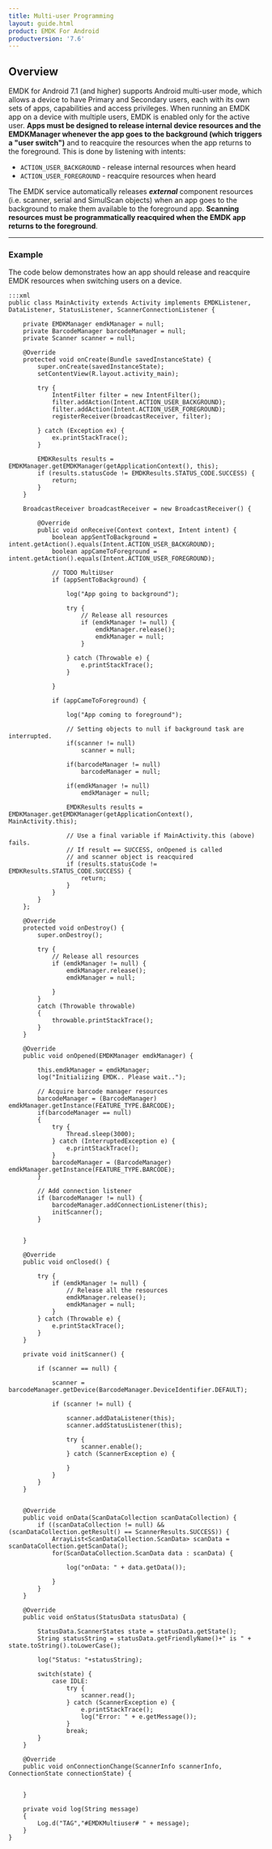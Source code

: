 ```yaml
---
title: Multi-user Programming
layout: guide.html
product: EMDK For Android
productversion: '7.6'
---
```


## Overview

EMDK for Android 7.1 (and higher) supports Android multi-user mode, which allows a device to have Primary and Secondary users, each with its own sets of apps, capabilities and access privileges. When running an EMDK app on a device with multiple users, EMDK is enabled only for the active user. **Apps must be designed to release internal device resources and the EMDKManager whenever the app goes to the background (which triggers a "user switch")** and to reacquire the resources when the app returns to the foreground. This is done by listening with intents: 

* `ACTION_USER_BACKGROUND` - release internal resources when heard
* `ACTION_USER_FOREGROUND` - reacquire resources when heard

The EMDK service automatically releases ***external*** component resources (i.e. scanner, serial and SimulScan objects) when an app goes to the background to make them available to the foreground app. **Scanning resources must be programmatically reacquired when the EMDK app returns to the foreground**.

-----

### Example
The code below demonstrates how an app should release and reacquire EMDK resources when switching users on a device.


    :::xml
    public class MainActivity extends Activity implements EMDKListener, DataListener, StatusListener, ScannerConnectionListener {

        private EMDKManager emdkManager = null;
        private BarcodeManager barcodeManager = null;
        private Scanner scanner = null;

        @Override
        protected void onCreate(Bundle savedInstanceState) {
            super.onCreate(savedInstanceState);
            setContentView(R.layout.activity_main);

            try {
                IntentFilter filter = new IntentFilter();
                filter.addAction(Intent.ACTION_USER_BACKGROUND);
                filter.addAction(Intent.ACTION_USER_FOREGROUND);
                registerReceiver(broadcastReceiver, filter);

            } catch (Exception ex) {
                ex.printStackTrace();
            }

            EMDKResults results = EMDKManager.getEMDKManager(getApplicationContext(), this);
            if (results.statusCode != EMDKResults.STATUS_CODE.SUCCESS) {
                return;
            }
        }

        BroadcastReceiver broadcastReceiver = new BroadcastReceiver() {

            @Override
            public void onReceive(Context context, Intent intent) {
                boolean appSentToBackground = intent.getAction().equals(Intent.ACTION_USER_BACKGROUND);
                boolean appCameToForeground = intent.getAction().equals(Intent.ACTION_USER_FOREGROUND);

                // TODO MultiUser
                if (appSentToBackground) {

                    log("App going to background");

                    try {
                        // Release all resources
                        if (emdkManager != null) {
                            emdkManager.release();
                            emdkManager = null;
                        }

                    } catch (Throwable e) {
                        e.printStackTrace();
                    }

                }

                if (appCameToForeground) {

                    log("App coming to foreground");

                    // Setting objects to null if background task are interrupted.
                    if(scanner != null)
                        scanner = null;

                    if(barcodeManager != null)
                        barcodeManager = null;

                    if(emdkManager != null)
                        emdkManager = null;

                    EMDKResults results = EMDKManager.getEMDKManager(getApplicationContext(), MainActivity.this); 
                    
                    // Use a final variable if MainActivity.this (above) fails.
                    // If result == SUCCESS, onOpened is called 
                    // and scanner object is reacquired
                    if (results.statusCode != EMDKResults.STATUS_CODE.SUCCESS) {
                        return;
                    }
                }
            }
        };

        @Override
        protected void onDestroy() {
            super.onDestroy();

            try {
                // Release all resources
                if (emdkManager != null) {
                    emdkManager.release();
                    emdkManager = null;

                }
            }
            catch (Throwable throwable)
            {
                throwable.printStackTrace();
            }
        }

        @Override
        public void onOpened(EMDKManager emdkManager) {

            this.emdkManager = emdkManager;
            log("Initializing EMDK.. Please wait..");

            // Acquire barcode manager resources
            barcodeManager = (BarcodeManager) emdkManager.getInstance(FEATURE_TYPE.BARCODE);
            if(barcodeManager == null)
            {
                try {
                    Thread.sleep(3000);
                } catch (InterruptedException e) {
                    e.printStackTrace();
                }
                barcodeManager = (BarcodeManager) emdkManager.getInstance(FEATURE_TYPE.BARCODE);
            }

            // Add connection listener
            if (barcodeManager != null) {
                barcodeManager.addConnectionListener(this);
                initScanner();
            }


        }

        @Override
        public void onClosed() {

            try {
                if (emdkManager != null) {
                    // Release all the resources
                    emdkManager.release();
                    emdkManager = null;
                }
            } catch (Throwable e) {
                e.printStackTrace();
            }
        }

        private void initScanner() {

            if (scanner == null) {

                scanner = barcodeManager.getDevice(BarcodeManager.DeviceIdentifier.DEFAULT);

                if (scanner != null) {

                    scanner.addDataListener(this);
                    scanner.addStatusListener(this);

                    try {
                        scanner.enable();
                    } catch (ScannerException e) {

                    }
                }
            }
        }


        @Override
        public void onData(ScanDataCollection scanDataCollection) {
            if ((scanDataCollection != null) && (scanDataCollection.getResult() == ScannerResults.SUCCESS)) {
                ArrayList<ScanDataCollection.ScanData> scanData = scanDataCollection.getScanData();
                for(ScanDataCollection.ScanData data : scanData) {

                    log("onData: " + data.getData());

                }
            }
        }

        @Override
        public void onStatus(StatusData statusData) {

            StatusData.ScannerStates state = statusData.getState();
            String statusString = statusData.getFriendlyName()+" is " + state.toString().toLowerCase();

            log("Status: "+statusString);

            switch(state) {
                case IDLE:
                    try {
                        scanner.read();
                    } catch (ScannerException e) {
                        e.printStackTrace();
                        log("Error: " + e.getMessage());
                    }
                    break;
            }
        }

        @Override
        public void onConnectionChange(ScannerInfo scannerInfo, ConnectionState connectionState) {


        }

        private void log(String message)
        {
            Log.d("TAG","#EMDKMultiuser# " + message);
        }
    }


<!-- 

OLD OLD

### Barcode API Notes

The `BarcodeManager` is the primary object to enumerate the supported scanner devices and access scanners for reading barcodes.

**Points to consider when designing a barcode scanning app**:

* **Apps should use either barcode APIs or DataCapture** (a feature of the ProfileManager); an app cannot use both at the same time. 

* **The** `EMDKManager` > `BarcodeManager` **takes precedence** over DataCapture. 

* **Control of scanning hardware is exclusive**. When a scanning app takes control of a scanner, it must release it when quitting or going to the background before other apps can access any scanner.

* **Disabling the scanner immediately cancels any pending read in progress** and closes the session, giving other applications access to scanners. 

* **If** `BarcodeManager` **is used in an app, it must be explicitly released** before any other application (including DataWedge) can access scanners.

* **When a scanner is disconnected and reconnected**, calling any method on the barcode object will result in an `INVALID_OBJECT` error. As a remedy, register the application for connection notifications so it can be notified of reconnections and programmatically re-initialize the scanner, when necessary.

* **If a Bluetooth Scanner is not paired**, enabling that scanner will automatically launch the pairing utility, prompting the user to scan a barcode (displayed on the mobile device) to pair the scanner with the mobile device.

-----

## Using the Barcode API

The guidance below is typical of many scanarios, but the process can vary depending individual needs. 

-----

### 1. Get Barcode Manager

EMDK must be opened before getting the `BarcodeManager` object: 

        :::java
        BarcodeManager barcodeManager = (BarcodeManager)emdkManager.getInstance(FEATURE_TYPE.BARCODE);

Before exiting, release the `BarcodeManager` object. 

-----

### 2. Get Scanner

There are two options for taking control of a scanner:

1.  **Get Scanner using** `DeviceIdentifier` **_without_** device enumeration:

	Use the `BarcodeManager.getDevice(DeviceIdentifier deviceIdentifier)` API call:

        :::java
        Scanner scanner = barcodeManager.getDevice(DeviceIdentifier.BLUETOOTH_IMAGER_RS6000);

    If the specified `DeviceIdentifier` is not supported on the target platform, a call to `getDevice` will return null.

2.  **Get Scanner using** `ScannerInfo` **_with_** device enumeration:

    Use the `BarcodeManager.getSupportedDevicesInfo()` method first. Then pass one of the received `ScannerInfo` objects to `BarcodeManager.getDevice(ScannerInfo scnInfo)`:

        :::java
        
        List<ScannerInfo> supportedDevList = barcodeManager.getSupportedDevicesInfo();
        Scanner scanner = null;

        Iterator<ScannerInfo> it = deviceList.iterator();
            while(it.hasNext()) {
            ScannerInfo scnInfo = it.next();
            if(scnInfo.getDeviceIdentifier()==DeviceIdentifier.BLUETOOTH_IMAGER_RS6000){        
            scanner = barcodeManager.getDevice(scnInfo);
            break;
            }
        }

-----

### 3. Use Scanner

The scanner must be enabled first to open a session with the hardware. If any scanner is enabled by another application, an exception will occur with the "scanner in use" error. Zebra recommends disabling the scanner when finished using it. Scanners otherwise remain locked by the application and are unavailable to other applications.

The `Scanner.enable()` method is an asynchronous call and an exception will be thrown if any error occurs during a request. After the scanner is successfully enabled, the `IDLE` status event is sent to the application using a registered status listener. If an error occurs while enabling the scanner, the `ERROR` status is sent to application using the registered status listener.

Issuing any read request while the previous read is pending will result in an error. Zebra recommends waiting for the `IDLE` status from the application before issuing subsequent commands to read barcodes.

-----

### 4. Configure Scanner

The EMDK Barcode API provides three categories of scanner configuration to control the behavior of the scanner: 

* Decoder Parameters
* Reader Parameters 
* Scan Parameters 

An app can get current settings by calling the `Scanner.getConfig()` method after the scanner is successfully enabled. This method returns a `ScannerConfig` object.

An app can modify the `ScannerConfig` object returned by `Scanner.getconfig`. The modified `ScannerConfig` object must be set by calling `Scanner.setConfig(ScannerConfig)` before the settings will take effect. The user must call the `Scanner.setConfig(ScannerConfig)` only when the scanner is enabled and in an idle state. The modified settings applied will persist until the scanner object is released. This means that when an app calls `enable()` after `disable()`, all the latest configuration parameter values are set automatically.  

Setting scanner configurations is not allowed while a read is pending. If a read is pending, the developer must call the `Scanner.cancelRead()` and wait for the idle status through the register status listener before setting the configuration.

The sample code below disables the Code 128 symbology and sets the beam timer for the imager:

        :::java
        try {
                ScannerConfig scannerConfig = scanner.getConfig();
                scannerConfig.decoderParams.code128.enabled = false; 
                
                //Set beam timer for imager
                config.readerParams.readerSpecific.imagerSpecific.beamTimer = 4000;
                scanner.setConfig(config); 
        } catch (ScannerException e) {
        //Error occurred and the error can be obtained by e.getResult()
        }

Calling `SetConfig()` should be done in the Status callback. This allows a check that the scanner is indeed `IDLE` and that no scanner read is pending.

Below is an example of how that should be done:

        :::java
        @Override
        public void onStatus(StatusData statusData) {
                ScannerStates state = statusData.getState();
                switch(state) {
                case IDLE:
                        if(!scanner.isReadPending()){
                        // call SetConfig() here
                        }
                break;
                }
        }

-----

#### Set Decoder Parameters

The `ScannerConfig.DecoderParams` class provides an interface for the developer to enable or disable decoder symbologies, such as Code39, Code128, Code93, UPCEAN, etc.  

The following code disables the Code128 symbology:

        :::java
        scannerConfig.decoderParams.code128.enabled = false;

-----

#### Set Reader Parameters

The `ScannerConfig.ReaderParams` class provides an interface for configuring scanner engine-specific settings for `LaserSpecific`, `ImagerSpecific` and `CameraSpecific` related parameters such as picklist, aim type, aim timer, beam timer, illumination mode, etc.

The following code shows how to modify the beam timer for different scanner engines:

        :::java
        //Set beam timer for camera
        config.readerParams.readerSpecific. cameraSpecific.beamTimer = 4000;
        //Set beam timer for imager
        config.readerParams.readerSpecific.imagerSpecific.beamTimer = 4000;
        //Set beam timer for laser
        config.readerParams.readerSpecific.laserSpecific.beamTimer = 4000;

-----

#### Set Scan Parameters

The `ScannerConfig.ScanParams` class provides an interface for configuring scanner parameters such as decode LED time, vibrate on successful decode, beep on successful decode, beep audio file, etc. 

The following code sets the decode LED time to 75:

        :::java
        config.scanParams.decodeLEDTime = 75;

-----

### 5. Release Scanner

Control of scanning hardware is exclusive. When a scanning app takes control of scanning on the device, it must programmatically release it when quitting or going to the background before other apps (including DataWedge) can access any scanner on the device.

**To release scanner resources, use the code below**:

        :::java
        // Release the barcode manager resources:
        //
            if (emdkManager != null) {
                emdkManager.release(FEATURE_TYPE.BARCODE);
            }

-----

## Scanner States

The diagrams below illustrate the states that a barcode scanner will transition through while using the EMDK Barcode Scanning APIs.


### Hardware Trigger

![img](hardware-trigger.png)

### Software Trigger

![img](software-trigger.png)
 -->